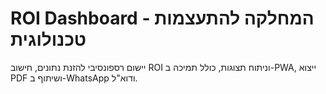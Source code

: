 
# ROI Dashboard - המחלקה להתעצמות טכנולוגית

יישום רספונסיבי להזנת נתונים, חישוב ROI וניתוח תצוגות, כולל תמיכה ב-PWA, ייצוא PDF ושיתוף ב-WhatsApp ודוא"ל.
